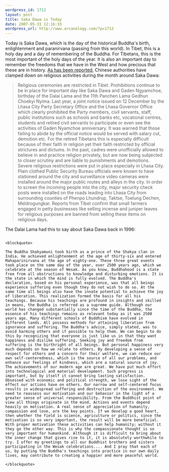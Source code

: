 ```yaml
--- 
wordpress_id: 1712
layout: post
title: Saka Dawa is Today
date: 2007-05-31 12:16:33
wordpress_url: http://www.arcanology.com/?p=1712
---
```

Today is Saka Dawa, which is the day of the historical Buddha's birth, enlightenment and paranirvana (passing from this world). In Tibet, this is a holy day and a day of remembering of the Buddha. For Tibetans, this is the most important of the holy days of the year. It is also an important day to remember the freedoms that we have in the West and how precious that these are in history. <a href="http://www.phayul.com/news/article.aspx?id=16552&article=China+intensifies+prohibition+of+religious+activities+in+Tibet+during+the+holy+month+of+Saka+Dawa&t=1&c=1">As has been reported</a>, Chinese authorities have clamped down on religious activities during the month around Saka Dawa: <blockquote>
                                                                                                                                                                                                                                                                                                                                                                                                                                                                                                                                                                                                                                                                                                                                                                                                                                                          Religious ceremonies are restricted in Tibet. Prohibitions continue to be in place for important day like Saka Dawa and Gaden Ngyamchoe, birthday of the Dalai Lama and the 11th Panchen Lama Gedhun Choekyi Nyima. Last year, a joint notice issued on 12 December by the Lhasa City Party Secretary Office and the Lhasa Governor Office which clearly prohibited the Party members, civil servants, staff, public institutions such as schools and banks etc, vocational centres, students and retired civil servants to participate or even see the activities of Gaden Nyamchoe anniversary. It was warned that those failing to abide by the official notice would be served with salary cut, demotion etc. For the retired Tibetans this is especially difficult because of their faith in religion yet their faith restricted by official strictures and dictums. In the past, cadres were unofficially allowed to believe in and practice religion privately, but are now being subjected to closer scrutiny and are liable to punishments and demotions. Severe religious restrictions were put in place especially in Lhasa City. Plain clothed Public Security Bureau officials were known to have stationed around the city and surveillance video cameras were installed around the major public routes and alleys in the city. In order to screen the incoming people into the city, major security check posts were installed on the roads leading into Lhasa City from surrounding counties of Phenpo Lhundrup, Taktse, Toelung Dechen, Meldrogungkar. Reports from Tibet confirm that small farmers engaged in petty businesses like selling incense and juniper leaves for religious purposes are banned from selling these items on religious days.
                                                                                                                                                                                                                                                                                                                                                                                                                                                                                                                                                                                                                                                                                                                                                                                                                                                        </blockquote> The Dalai Lama had this to say about Saka Dawa back in 1996: 
                                                                                                                                                                                                                                                                                                                                                                                                                                                                                                                                                                                                                                                                                                                                                                                                                                                        
                                                                                                                                                                                                                                                                                                                                                                                                                                                                                                                                                                                                                                                                                                                                                                                                                                                        <blockquote>
                                                                                                                                                                                                                                                                                                                                                                                                                                                                                                                                                                                                                                                                                                                                                                                                                                                          The Buddha Shakyamuni took birth as a prince of the Shakya clan in India. He achieved enlightenment at the age of thirty-six and entered Mahaparinirvana at the age of eighty-one. These three great events took place on the same day of the year, over 2500 years ago, which we celebrate at the season of Wesak. As you know, Buddhahood is a state free from all obstructions to knowledge and disturbing emotions. It is the state in which the mind is fully evolved. The Buddha's declaration, based on his personal experience, was that all beings experience suffering even though they do not wish to do so. At the same time all beings also have the innate potential to achieve the joy of liberation. This realization formed the basis for all his teachings. Because his teachings are profound in insights and skilled in means, the Buddha is referred as a supreme guide. Although our world has changed substantially since the time of the Buddha, the essence of his teachings remains as relevant today as it was 2500 years ago. Many different schools of Buddhism have evolved in different lands. All possess methods for attaining liberation from ignorance and suffering. The Buddha's advice, simply stated, was to avoid harming others and if possible to help them. We can begin to do this by recognizing that everyone is just like us in that they want happiness and dislike suffering. Seeking joy and freedom from suffering is the birthright of all beings. But personal happiness very much depends on how we relate to others. By developing a sense of respect for others and a concern for their welfare, we can reduce our own self-centeredness, which is the source of all our problems, and enhance our feelings of kindness, which are a natural source of joy. The achievements of our modern age are great. We have put much effort into technological and material development. Such progress is important, but by itself it cannot bring lasting satisfaction. Obsessed with economic and political strength, we lose sight of the effect our actions have on others. Our narrow and self-centered focus results in widespread suffering and destruction of the environment. We need to reassess our motivation and our behavior in the light of a greater sense of universal responsibility. From the Buddhist point of view all things originate in the mind. Actions and events depend heavily on motivation. A real sense of appreciation of humanity, compassion and love, are the key points. If we develop a good heart, then whether the field is science, agriculture or politics, since the motivation is so very important, the result will be more beneficial. With proper motivation these activities can help humanity; without it they go the other way. This is why the compassionate thought is so very important for humankind. Although it is difficult to bring about the inner change that gives rise to it, it is absolutely worthwhile to try. I offer my greetings to all our Buddhist brothers and sisters participating in the Wesak celebrations.... And I pray that each of us, by putting the Buddha's teachings into practice in our own daily lives, may contribute to creating a happier and more peaceful world.
                                                                                                                                                                                                                                                                                                                                                                                                                                                                                                                                                                                                                                                                                                                                                                                                                                                        </blockquote>